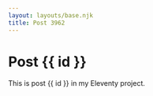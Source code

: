 ```yaml
---
layout: layouts/base.njk
title: Post 3962
---
```


# Post {{ id }}

This is post {{ id }} in my Eleventy project.
